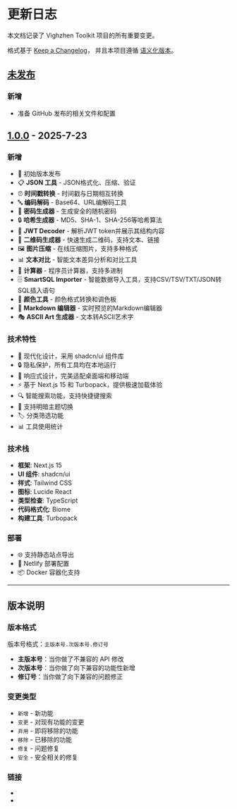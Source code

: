 # 更新日志

本文档记录了 Vighzhen Toolkit 项目的所有重要变更。

格式基于 [Keep a Changelog](https://keepachangelog.com/zh-CN/1.0.0/)，
并且本项目遵循 [语义化版本](https://semver.org/lang/zh-CN/)。

## [未发布]

### 新增
- 准备 GitHub 发布的相关文件和配置

## [1.0.0] - 2025-7-23

### 新增
- 🎉 初始版本发布
- 📋 **JSON 工具** - JSON格式化、压缩、验证
- ⏰ **时间戳转换** - 时间戳与日期相互转换
- 🔤 **编码解码** - Base64、URL编解码工具
- 🔐 **密码生成器** - 生成安全的随机密码
- 🔒 **哈希生成器** - MD5、SHA-1、SHA-256等哈希算法
- 🎫 **JWT Decoder** - 解析JWT token并展示其结构内容
- 📱 **二维码生成器** - 快速生成二维码，支持文本、链接
- 🖼️ **图片压缩** - 在线压缩图片，支持多种格式
- 📊 **文本对比** - 智能文本差异分析和对比工具
- 🧮 **计算器** - 程序员计算器，支持多进制
- 🗄️ **SmartSQL Importer** - 智能数据导入工具，支持CSV/TSV/TXT/JSON转SQL插入语句
- 🎨 **颜色工具** - 颜色格式转换和调色板
- 📝 **Markdown 编辑器** - 实时预览的Markdown编辑器
- 🎭 **ASCII Art 生成器** - 文本转ASCII艺术字

### 技术特性
- 🎨 现代化设计，采用 shadcn/ui 组件库
- 🔒 隐私保护，所有工具均在本地运行
- 📱 响应式设计，完美适配桌面端和移动端
- ⚡ 基于 Next.js 15 和 Turbopack，提供极速加载体验
- 🔍 智能搜索功能，支持快捷键搜索
- 🌙 支持明暗主题切换
- 🏷️ 分类筛选功能
- 📊 工具使用统计

### 技术栈
- **框架**: Next.js 15
- **UI 组件**: shadcn/ui
- **样式**: Tailwind CSS
- **图标**: Lucide React
- **类型检查**: TypeScript
- **代码格式化**: Biome
- **构建工具**: Turbopack

### 部署
- 🌐 支持静态站点导出
- 🚀 Netlify 部署配置
- 📦 Docker 容器化支持

---

## 版本说明

### 版本格式

版本号格式：`主版本号.次版本号.修订号`

- **主版本号**：当你做了不兼容的 API 修改
- **次版本号**：当你做了向下兼容的功能性新增
- **修订号**：当你做了向下兼容的问题修正

### 变更类型

- `新增` - 新功能
- `变更` - 对现有功能的变更
- `弃用` - 即将移除的功能
- `移除` - 已移除的功能
- `修复` - 问题修复
- `安全` - 安全相关的修复

### 链接

- [未发布]: https://github.com/vighzhen/vighzhen-toolkit/compare/v1.0.0...HEAD
- [1.0.0]: https://github.com/vighzhen/vighzhen-toolkit/releases/tag/v1.0.0